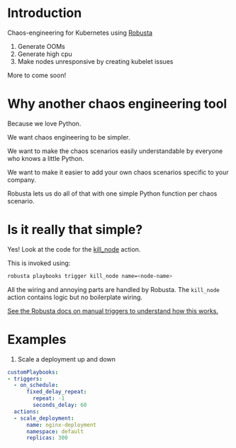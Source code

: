 # Introduction
Chaos-engineering for Kubernetes using [Robusta](https://github.com/robusta-dev/robusta)

1. Generate OOMs
2. Generate high cpu 
3. Make nodes unresponsive by creating kubelet issues

More to come soon!

# Why another chaos engineering tool
Because we love Python.

We want chaos engineering to be simpler.

We want to make the chaos scenarios easily understandable by everyone who knows a little Python.

We want to make it easier to add your own chaos scenarios specific to your company.

Robusta lets us do all of that with one simple Python function per chaos scenario.

# Is it really that simple?
Yes! Look at the code for the [kill_node](https://github.com/robusta-dev/robusta-chaos/blob/master/robusta_chaos/node_killer.py) action.

This is invoked using:

```bash
robusta playbooks trigger kill_node name=<node-name>
```

All the wiring and annoying parts are handled by Robusta. The `kill_node` action contains logic but no boilerplate wiring.

[See the Robusta docs on manual triggers to understand how this works.](https://docs.robusta.dev/master/playbook-reference/triggers/manual-triggers.html)

# Examples

1. Scale a deployment up and down
```yaml
customPlaybooks:
- triggers:
  - on_schedule:
      fixed_delay_repeat:
        repeat: -1
        seconds_delay: 60
  actions:
  - scale_deployment:
      name: nginx-deployment
      namespace: default
      replicas: 300
```
